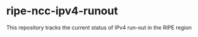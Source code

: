 # ripe-ncc-ipv4-runout
This repository tracks the current status of IPv4 run-out in the RIPE region
